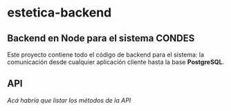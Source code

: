 # estetica-backend
## Backend en Node para el sistema CONDES

Este proyecto contiene todo el código de backend para el sistema: la comunicación desde 
cualquier aplicación cliente hasta la base **PostgreSQL**.



## API
*Acá habría que listar los métodos de la API*
